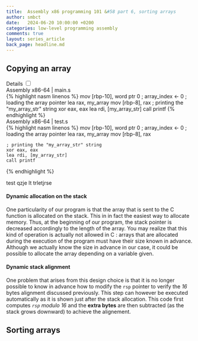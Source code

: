 ```yaml
---
title:  Assembly x86 programming 101 &#58 part 6, sorting arrays
author: smbct
date:   2024-06-20 10:00:00 +0200
categories: low-level programming assembly
comments: true
layout: series_article
back_page: headline.md
---
```


## Copying an array

<div class="collapse-panel"><div>
<label for="code_1">Details</label>
<input type="checkbox" name="" id="code_1"><span class="collapse-label"></span>

<div class="collapse-content">

<div class="code_frame"> Assembly x86-64 | main.s </div>
{% highlight nasm linenos %}
mov [rbp-10], word ptr 0 ; array_index <- 0
; loading the array pointer
lea rax, my_array
mov [rbp-8], rax
; printing the "my_array_str" string
xor eax, eax
lea rdi, [my_array_str]
call printf
{% endhighlight %}

<div class="code_frame"> Assembly x86-64 | test.s </div>
{% highlight nasm linenos %}
    mov [rbp-10], word ptr 0 ; array_index <- 0
    ; loading the array pointer
    lea rax, my_array
    mov [rbp-8], rax

    ; printing the "my_array_str" string
    xor eax, eax
    lea rdi, [my_array_str]
    call printf
{% endhighlight %}

<p>test qzje lt trletjrse</p>
</div>

</div>
</div>

#### Dynamic allocation on the stack 

One particularity of our program is that the array that is sent to the C function is allocated on the stack.
This in in fact the easiest way to allocate memory.
Thus, at the beginning of our program, the stack pointer is decreased accordingly to the length of the array.
You may realize that this kind of operation is actually not allowed in C : arrays that are allocated during the execution of the program must have their size known in advance.
Although we actually know the size in advance in our case, it could be possible to allocate the array depending on a variable given.   

#### Dynamic stack alignment

One problem that arises from this design choice is that it is no longer possible to know in advance how to modify the `rsp` pointer to verify the *16* bytes alignment discussed previously.
This step can however be executed automatically as it is shown just after the stack allocation.
This code first computes *`rsp` modulo 16* and the **extra bytes** are then subtracted (as the stack grows downward) to achieve the alignement.

## Sorting arrays

